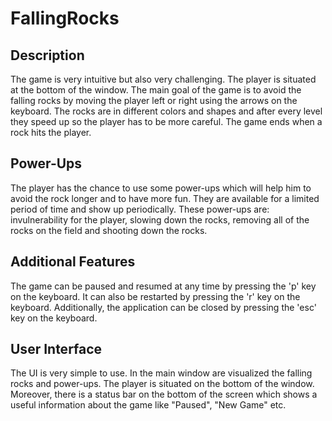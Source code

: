 # FallingRocks

## Description
The game is very intuitive but also very challenging. The player is situated at the bottom of the window. The main goal of the game is to avoid the falling rocks by moving the player left or right using the arrows on the keyboard. The rocks are in different colors and shapes and after every level they speed up so the player has to be more careful. The game ends when a rock hits the player.

## Power-Ups
The player has the chance to use some power-ups which will help him to avoid the rock longer and to have more fun. They are available for a limited period of time and show up periodically. These power-ups are: invulnerability for the player, slowing down the rocks, removing all of the rocks on the field and shooting down the rocks.

## Additional Features
The game can be paused and resumed at any time by pressing the 'p' key on the keyboard. It can also be restarted by pressing the 'r' key on the keyboard. Additionally, the application can be closed by pressing the 'esc' key on the keyboard.

## User Interface
The UI is very simple to use. In the main window are visualized the falling rocks and power-ups. The player is situated on the bottom of the window. Moreover, there is a status bar on the bottom of the screen which shows a useful information about the game like "Paused", "New Game" etc.
